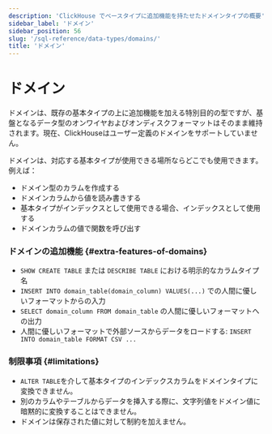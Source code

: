 ```yaml
---
description: 'ClickHouse でベースタイプに追加機能を持たせたドメインタイプの概要'
sidebar_label: 'ドメイン'
sidebar_position: 56
slug: '/sql-reference/data-types/domains/'
title: 'ドメイン'
---
```





# ドメイン

ドメインは、既存の基本タイプの上に追加機能を加える特別目的の型ですが、基盤となるデータ型のオンワイヤおよびオンディスクフォーマットはそのまま維持されます。現在、ClickHouseはユーザー定義のドメインをサポートしていません。

ドメインは、対応する基本タイプが使用できる場所ならどこでも使用できます。例えば：

- ドメイン型のカラムを作成する
- ドメインカラムから値を読み書きする
- 基本タイプがインデックスとして使用できる場合、インデックスとして使用する
- ドメインカラムの値で関数を呼び出す

### ドメインの追加機能 {#extra-features-of-domains}

- `SHOW CREATE TABLE` または `DESCRIBE TABLE` における明示的なカラムタイプ名
- `INSERT INTO domain_table(domain_column) VALUES(...)` での人間に優しいフォーマットからの入力
- `SELECT domain_column FROM domain_table` の人間に優しいフォーマットへの出力
- 人間に優しいフォーマットで外部ソースからデータをロードする: `INSERT INTO domain_table FORMAT CSV ...`

### 制限事項 {#limitations}

- `ALTER TABLE`を介して基本タイプのインデックスカラムをドメインタイプに変換できません。
- 別のカラムやテーブルからデータを挿入する際に、文字列値をドメイン値に暗黙的に変換することはできません。
- ドメインは保存された値に対して制約を加えません。
